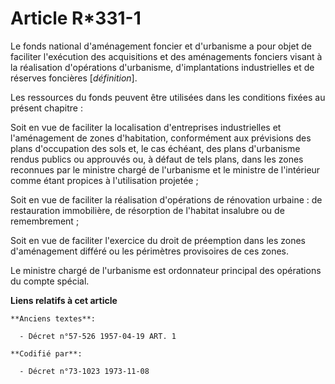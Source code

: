 # Article R*331-1

Le fonds national d'aménagement foncier et d'urbanisme a pour objet de faciliter l'exécution des acquisitions et des
aménagements fonciers visant à la réalisation d'opérations d'urbanisme, d'implantations industrielles et de réserves
foncières [*définition*].

Les ressources du fonds peuvent être utilisées dans les conditions fixées au présent chapitre :

Soit en vue de faciliter la localisation d'entreprises industrielles et l'aménagement de zones d'habitation, conformément aux
prévisions des plans d'occupation des sols et, le cas échéant, des plans d'urbanisme rendus publics ou approuvés ou, à défaut
de tels plans, dans les zones reconnues par le ministre chargé de l'urbanisme et le ministre de l'intérieur comme étant
propices à l'utilisation projetée ;

Soit en vue de faciliter la réalisation d'opérations de rénovation urbaine : de restauration immobilière, de résorption de
l'habitat insalubre ou de remembrement ;

Soit en vue de faciliter l'exercice du droit de préemption dans les zones d'aménagement différé ou les périmètres provisoires
de ces zones.

Le ministre chargé de l'urbanisme est ordonnateur principal des opérations du compte spécial.

**Liens relatifs à cet article**

	**Anciens textes**:

	  - Décret n°57-526 1957-04-19 ART. 1

	**Codifié par**:

	  - Décret n°73-1023 1973-11-08
